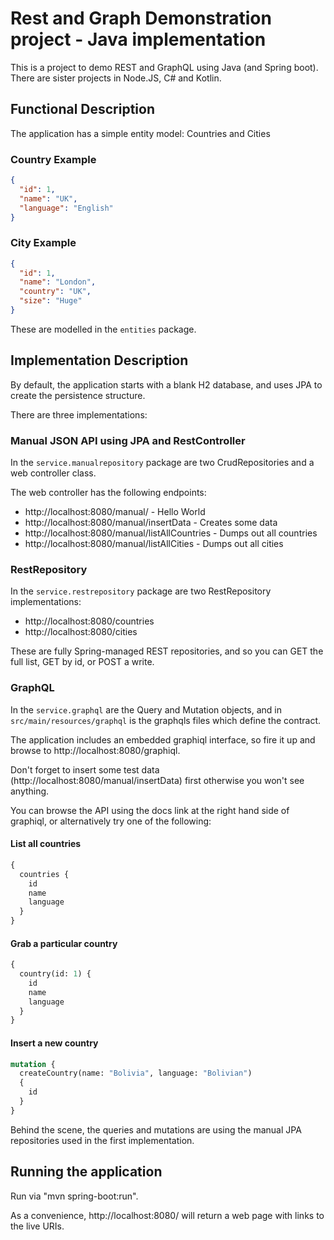 # Rest and Graph Demonstration project - Java implementation

This is a project to demo REST and GraphQL using Java (and Spring boot). There are sister projects in Node.JS, C# and Kotlin.

## Functional Description

The application has a simple entity model: Countries and Cities

### Country Example
```json
{
  "id": 1,
  "name": "UK",
  "language": "English"
}
```

### City Example
```json
{
  "id": 1,
  "name": "London",
  "country": "UK",
  "size": "Huge"
}
```

These are modelled in the `entities` package.

## Implementation Description

By default, the application starts with a blank H2 database, and uses JPA to create the persistence structure.

There are three implementations:

### Manual JSON API using JPA and RestController

In the `service.manualrepository` package are two CrudRepositories and a web controller class.

The web controller has the following endpoints:
* http://localhost:8080/manual/ - Hello World
* http://localhost:8080/manual/insertData - Creates some data
* http://localhost:8080/manual/listAllCountries - Dumps out all countries
* http://localhost:8080/manual/listAllCities - Dumps out all cities

### RestRepository

In the `service.restrepository` package are two RestRepository implementations:

* http://localhost:8080/countries
* http://localhost:8080/cities

These are fully Spring-managed REST repositories, and so you can GET the full list, GET by id, or POST a write.

### GraphQL

In the `service.graphql` are the Query and Mutation objects, and in `src/main/resources/graphql` is the graphqls files which define the contract.

The application includes an embedded graphiql interface, so fire it up and browse to http://localhost:8080/graphiql.

Don't forget to insert some test data (http://localhost:8080/manual/insertData) first otherwise you won't see anything.

You can browse the API using the docs link at the right hand side of graphiql, or alternatively try one of the following:

#### List all countries
```graphql
{
  countries {
    id
    name
    language
  }
}
```

#### Grab a particular country
```graphql
{
  country(id: 1) {
    id
    name
    language
  }
}
```

#### Insert a new country
```graphql
mutation {
  createCountry(name: "Bolivia", language: "Bolivian")
  {
    id
  }
}
```

Behind the scene, the queries and mutations are using the manual JPA repositories used in the first implementation.

## Running the application

Run via "mvn spring-boot:run".

As a convenience, http://localhost:8080/ will return a web page with links to the live URIs.

